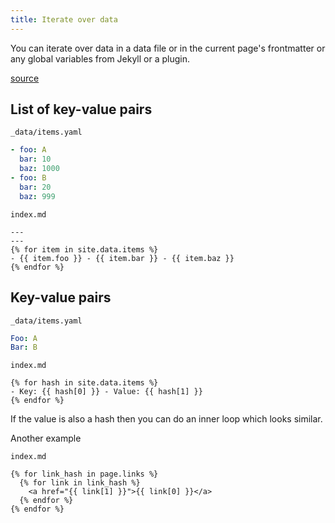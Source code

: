 ```yaml
---
title: Iterate over data
---
```


You can iterate over data in a data file or in the current page's frontmatter or any global variables from Jekyll or a plugin.

[source](https://stackoverflow.com/questions/17677094/jekyll-for-loop-over-all-images-in-a-folder)

## List of key-value pairs

`_data/items.yaml`
```yaml
- foo: A
  bar: 10
  baz: 1000
- foo: B
  bar: 20
  baz: 999
```

`index.md`
```liquid
---
---
{% for item in site.data.items %}
- {{ item.foo }} - {{ item.bar }} - {{ item.baz }}
{% endfor %}
```

## Key-value pairs


`_data/items.yaml`
```yaml
Foo: A
Bar: B
```


`index.md`
```liquid
{% for hash in site.data.items %}
- Key: {{ hash[0] }} - Value: {{ hash[1] }}
{% endfor %}
```

If the value is also a hash then you can do an inner loop which looks similar.


Another example

`index.md`
```
{% for link_hash in page.links %}
  {% for link in link_hash %}
    <a href="{{ link[1] }}">{{ link[0] }}</a>
  {% endfor %}
{% endfor %}
```
